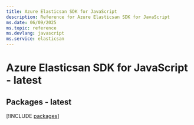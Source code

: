 ```yaml
---
title: Azure Elasticsan SDK for JavaScript
description: Reference for Azure Elasticsan SDK for JavaScript
ms.date: 06/09/2025
ms.topic: reference
ms.devlang: javascript
ms.service: elasticsan
---
```

# Azure Elasticsan SDK for JavaScript - latest
## Packages - latest
[!INCLUDE [packages](elasticsan-index.md)]